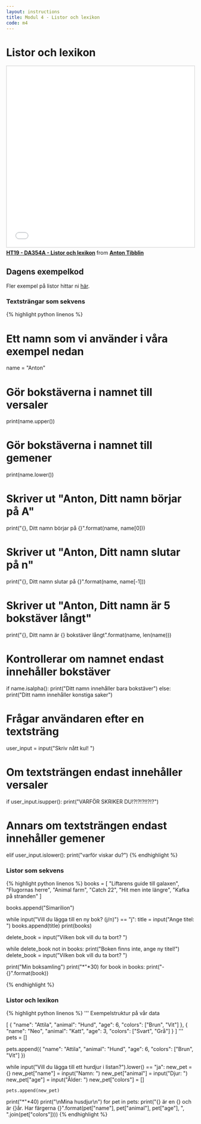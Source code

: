 ```yaml
---
layout: instructions
title: Modul 4 - Listor och lexikon
code: m4
---
```


# Listor och lexikon

<iframe src="//www.slideshare.net/slideshow/embed_code/key/rMSRoKtUMhnXQR" width="595" height="485" frameborder="0" marginwidth="0" marginheight="0" scrolling="no" style="border:1px solid #CCC; border-width:1px; margin-bottom:5px; max-width: 100%;" allowfullscreen> </iframe> <div style="margin-bottom:5px"> <strong> <a href="//www.slideshare.net/AntonTibblin/ht19-da354a-listor-och-lexikon" title="HT19 - DA354A - Listor och lexikon" target="_blank">HT19 - DA354A - Listor och lexikon</a> </strong> from <strong><a href="https://www.slideshare.net/AntonTibblin" target="_blank">Anton Tibblin</a></strong> </div>

## Dagens exempelkod

Fler exempel på listor hittar ni [här](../ex_list.html).

### Textsträngar som sekvens

{% highlight python linenos %}
# Ett namn som vi använder i våra exempel nedan
name = "Anton"

# Gör bokstäverna i namnet till versaler
print(name.upper())

# Gör bokstäverna i namnet till gemener
print(name.lower())

# Skriver ut "Anton, Ditt namn börjar på A"
print("{}, Ditt namn börjar på {}".format(name, name[0]))

# Skriver ut "Anton, Ditt namn slutar på n"
print("{}, Ditt namn slutar på {}".format(name, name[-1]))

# Skriver ut "Anton, Ditt namn är 5 bokstäver långt"
print("{}, Ditt namn är {} bokstäver långt".format(name, len(name)))

# Kontrollerar om namnet endast innehåller bokstäver
if name.isalpha():
    print("Ditt namn innehåller bara bokstäver")
else:
    print("Ditt namn innehåller konstiga saker")

# Frågar användaren efter en textsträng
user_input = input("Skriv nått kul! ")

# Om textsträngen endast innehåller versaler
if user_input.isupper():
    print("VARFÖR SKRIKER DU!?!?!?!!?!?")
# Annars om textsträngen endast innehåller gemener
elif user_input.islower():
    print("varför viskar du?")
{% endhighlight %}

### Listor som sekvens

{% highlight python linenos %}
books = [
    "Liftarens guide till galaxen",
    "Flugornas herre",
    "Animal farm",
    "Catch 22",
    "Hit men inte längre",
    "Kafka på stranden"
]

books.append("Simarilion")

while input("Vill du lägga till en ny bok? (j/n)") == "j":
    title = input("Ange titel: ")
    books.append(title)
    print(books)

delete_book = input("Vilken bok vill du ta bort? ")

while delete_book not in books:
    print("Boken finns inte, ange ny titel!")
    delete_book = input("Vilken bok vill du ta bort? ")

print("Min boksamling")
print("*"*30)
for book in books:
    print("- {}".format(book))

{% endhighlight %}

### Listor och lexikon

{% highlight python linenos %}
'''
Exempelstruktur på vår data

[
    {
        "name": "Attila",
        "animal": "Hund",
        "age": 6,
        "colors": ["Brun", "Vit"]
    },
    {
        "name": "Neo",
        "animal": "Katt",
        "age": 3,
        "colors": ["Svart", "Grå"]
    }
]
'''
pets = []

pets.append({
    "name": "Attila",
    "animal": "Hund",
    "age": 6,
    "colors": ["Brun", "Vit"]
})

while input("Vill du lägga till ett hurdjur i listan?").lower() == "ja":
    new_pet = {}
    new_pet["name"] = input("Namn: ")
    new_pet["animal"] = input("Djur: ")
    new_pet["age"] = input("Ålder: ")
    new_pet["colors"] = []

    pets.append(new_pet)


print("*"*40)
print("\nMina husdjur\n")
for pet in pets:
    print("{} är en {} och är {}år. Har färgerna {}".format(pet["name"], pet["animal"], pet["age"], ", ".join(pet["colors"])))
{% endhighlight %}

